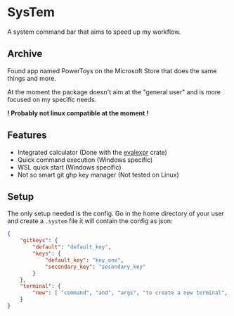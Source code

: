 # SysTem

A system command bar that aims to speed up my workflow.

## Archive
Found app named PowerToys on the Microsoft Store that does the same things and more.

At the moment the package doesn't aim at the "general user" and is more focused on my specific needs.

**! Probably not linux compatible at the moment !**

## Features

- Integrated calculator (Done with the [evalexpr](https://docs.rs/evalexpr/latest/evalexpr/) crate)
- Quick command execution (Windows specific)
- WSL quick start (Windows specific)
- Not so smart git ghp key manager (Not tested on Linux)

## Setup

The only setup needed is the config. Go in the home directory of your user and create a `.system` file it will contain the config as json:
```json
{
    "gitkeys": {
        "default": "default_key",
        "keys": {
            "default_key": "key_one",
            "secondary_key": "secondary_key"
        }
    },
    "terminal": {
        "new": [ "command", "and", "args", "to create a new terminal", "%c", "is replaced by the terminal name" ]
    }
}
```
